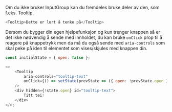 Om du ikke bruker InputGroup kan du fremdeles bruke deler av den, som f.eks. Tooltip.

```js
<Tooltip>Dette er lurt å tenke på</Tooltip>
```

Dersom du bygger din egen hjelpefunksjon og kun trenger knappen så er det ikke nødvendig
å sende med innholdet, du kan bruke `onClick` prop til å reagere på knappetrykk men da må du
også sende med `aria-controls` som skal peke på iden til elementet som vises/skjules med knappen din.

```js
const initialState = { open: false };

<>
    <Tooltip
        aria-controls="tooltip-text"
        onClick={() => setState(prevState => ({ open: !prevState.open }))}
    />
    <div hidden={!state.open} id="tooltip-text">
        Titt tei!
    </div>
</>;
```
